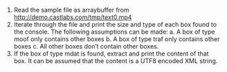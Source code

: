 1. Read the sample file as arraybuffer from
http://demo.castlabs.com/tmp/text0.mp4
2. Iterate through the file and print the size and type of each box found to the console. The following assumptions can be made:
a. A box of type ​moof​ only contains other boxes
b. A box of type ​traf​ only contains other boxes
c. All other boxes don’t contain other boxes.
3. If the box of type ​mdat​ is found, extract and print the content of that box. It can be assumed that the content is a UTF­8 encoded XML string.
